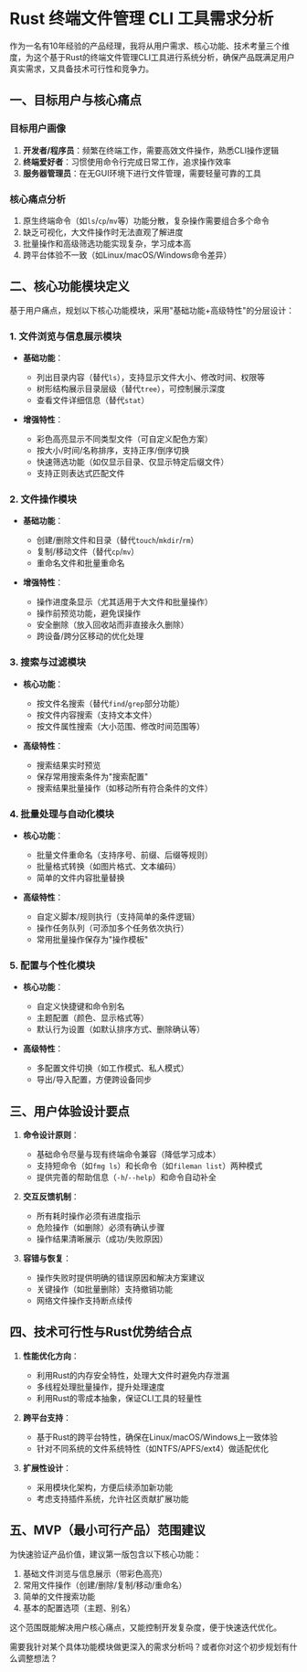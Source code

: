 # Rust 终端文件管理 CLI 工具需求分析

作为一名有10年经验的产品经理，我将从用户需求、核心功能、技术考量三个维度，为这个基于Rust的终端文件管理CLI工具进行系统分析，确保产品既满足用户真实需求，又具备技术可行性和竞争力。

## 一、目标用户与核心痛点

### 目标用户画像

1. **开发者/程序员**：频繁在终端工作，需要高效文件操作，熟悉CLI操作逻辑
2. **终端爱好者**：习惯使用命令行完成日常工作，追求操作效率
3. **服务器管理员**：在无GUI环境下进行文件管理，需要轻量可靠的工具

### 核心痛点分析

1. 原生终端命令（如`ls`/`cp`/`mv`等）功能分散，复杂操作需要组合多个命令
2. 缺乏可视化，大文件操作时无法直观了解进度
3. 批量操作和高级筛选功能实现复杂，学习成本高
4. 跨平台体验不一致（如Linux/macOS/Windows命令差异）

## 二、核心功能模块定义

基于用户痛点，规划以下核心功能模块，采用"基础功能+高级特性"的分层设计：

### 1. 文件浏览与信息展示模块

- **基础功能**：
  - 列出目录内容（替代`ls`），支持显示文件大小、修改时间、权限等
  - 树形结构展示目录层级（替代`tree`），可控制展示深度
  - 查看文件详细信息（替代`stat`）
  
- **增强特性**：
  - 彩色高亮显示不同类型文件（可自定义配色方案）
  - 按大小/时间/名称排序，支持正序/倒序切换
  - 快速筛选功能（如仅显示目录、仅显示特定后缀文件）
  - 支持正则表达式匹配文件

### 2. 文件操作模块

- **基础功能**：
  - 创建/删除文件和目录（替代`touch`/`mkdir`/`rm`）
  - 复制/移动文件（替代`cp`/`mv`）
  - 重命名文件和批量重命名
  
- **增强特性**：
  - 操作进度条显示（尤其适用于大文件和批量操作）
  - 操作前预览功能，避免误操作
  - 安全删除（放入回收站而非直接永久删除）
  - 跨设备/跨分区移动的优化处理

### 3. 搜索与过滤模块

- **核心功能**：
  - 按文件名搜索（替代`find`/`grep`部分功能）
  - 按文件内容搜索（支持文本文件）
  - 按文件属性搜索（大小范围、修改时间范围等）
  
- **高级特性**：
  - 搜索结果实时预览
  - 保存常用搜索条件为"搜索配置"
  - 搜索结果批量操作（如移动所有符合条件的文件）

### 4. 批量处理与自动化模块

- **核心功能**：
  - 批量文件重命名（支持序号、前缀、后缀等规则）
  - 批量格式转换（如图片格式、文本编码）
  - 简单的文件内容批量替换
  
- **高级特性**：
  - 自定义脚本/规则执行（支持简单的条件逻辑）
  - 操作任务队列（可添加多个任务依次执行）
  - 常用批量操作保存为"操作模板"

### 5. 配置与个性化模块

- **核心功能**：
  - 自定义快捷键和命令别名
  - 主题配置（颜色、显示格式等）
  - 默认行为设置（如默认排序方式、删除确认等）
  
- **高级特性**：
  - 多配置文件切换（如工作模式、私人模式）
  - 导出/导入配置，方便跨设备同步

## 三、用户体验设计要点

1. **命令设计原则**：
   - 基础命令尽量与现有终端命令兼容（降低学习成本）
   - 支持短命令（如`fmg ls`）和长命令（如`fileman list`）两种模式
   - 提供完善的帮助信息（`-h`/`--help`）和命令自动补全

2. **交互反馈机制**：
   - 所有耗时操作必须有进度指示
   - 危险操作（如删除）必须有确认步骤
   - 操作结果清晰展示（成功/失败原因）

3. **容错与恢复**：
   - 操作失败时提供明确的错误原因和解决方案建议
   - 关键操作（如批量删除）支持撤销功能
   - 网络文件操作支持断点续传

## 四、技术可行性与Rust优势结合点

1. **性能优化方向**：
   - 利用Rust的内存安全特性，处理大文件时避免内存泄漏
   - 多线程处理批量操作，提升处理速度
   - 利用Rust的零成本抽象，保证CLI工具的轻量性

2. **跨平台支持**：
   - 基于Rust的跨平台特性，确保在Linux/macOS/Windows上一致体验
   - 针对不同系统的文件系统特性（如NTFS/APFS/ext4）做适配优化

3. **扩展性设计**：
   - 采用模块化架构，方便后续添加新功能
   - 考虑支持插件系统，允许社区贡献扩展功能

## 五、MVP（最小可行产品）范围建议

为快速验证产品价值，建议第一版包含以下核心功能：

1. 基础文件浏览与信息展示（带彩色高亮）
2. 常用文件操作（创建/删除/复制/移动/重命名）
3. 简单的文件搜索功能
4. 基本的配置选项（主题、别名）

这个范围既能解决用户核心痛点，又能控制开发复杂度，便于快速迭代优化。

需要我针对某个具体功能模块做更深入的需求分析吗？或者你对这个初步规划有什么调整想法？
